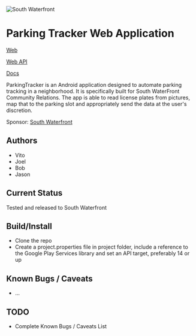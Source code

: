 ![South Waterfront](http://www.southwaterfront.com/images/swcr-logo.png)

# Parking Tracker Web Application

[Web](https://github.com/WSUV-CS420-Team4/ParkingTrackerWeb)

[Web API](https://github.com/WSUV-CS420-Team4/ParkingTrackerApi)

[Docs](https://github.com/WSUV-CS420-Team4/ParkingTrackerDocs)

ParkingTracker is an Android application designed to automate parking tracking in a neighborhood. It is specifically built for South WaterFront Community Relations. The app is able to read license plates from pictures, map that to the parking slot and appropriately send the data at the user's discretion.

Sponsor: [South Waterfront](http://www.southwaterfront.com/)

## Authors

- Vito
- Joel
- Bob
- Jason

## Current Status

Tested and released to South Waterfront

## Build/Install

- Clone the repo
- Create a project.properties file in project folder, include a reference to the Google Play Services library
and set an API target, preferably 14 or up

## Known Bugs / Caveats

- ...

## TODO

- Complete Known Bugs / Caveats List
